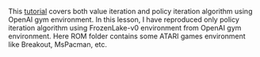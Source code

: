 This [tutorial](https://www.analyticsvidhya.com/blog/2018/09/reinforcement-learning-model-based-planning-dynamic-programming/) covers both value iteration and policy iteration
algorithm using OpenAI gym environment. In this lesson, I have reproduced only policy iteration algorithm using FrozenLake-v0 environment from OpenAI gym environment. Here ROM folder contains some ATARI games environment like Breakout, MsPacman, etc. 
